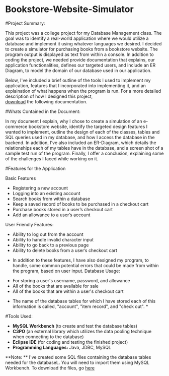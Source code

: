 # Bookstore-Website-Simulator


#Project Summary: 

This project was a college project for my Database Management class. The goal was to identify a real-world application where we would utilize a database and implement it using whatever languages we desired. I decided to create a simulator for purchasing books from a bookstore website. The program output is displayed as text from within a console.  In addition to coding the project, we needed provide documentation that explains, our application functionalities, defines our targeted users, and include an ER Diagram, to model the domain of our database used in our application. 


Below, I've included a brief outline of the tools I used to implement my application, features that I incorporated into implementing it, and an explaination of what happens when the program is run. For a more detailed description of how I designed this project,  
[download](https://drive.google.com/open?id=0B_Mzb0tpEYLWRTNGWFNaR2R5TWc)  the following documentation. 



#Whats Contained in the Document:

In my document I explain, why I chose to create a simulation of an e-commerce bookstore website, identify the targeted design features I wanted to implement,  outline the design of each of the classes, tables and SQL queries used in my database, and how I access the database in the backend. In addition, I've also included an ER-Diagram, which details the relationships each of my tables have in the database, and a screen shot of a sample test run of the program. Finally, I offer a conclusion, explaining some of the challenges I faced while working on it.

#Features for the Application

Basic Features 

-	Registering a new account 
-	Logging into an existing account 
-	Search books from within a database
-	Keep a saved record of books to be purchased in a checkout cart
-	Purchase books stored in a user’s checkout cart 
-	Add an allowance to a user’s account

User Friendly Features:

-	Ability to log out from the account
-	Ability to handle invalid character input 
-	Ability to go back to a previous page  
-	Ability to delete books from a user’s checkout cart 

* In addition to these features, I have also designed my program, to handle, some common potential errors that could be made from within the program, based on user input. 
Database Usage: 

- For storing a user's username, password, and allowance
- All of the books that are available for sale
- All of the books that are within a user's checkout cart 

* The name of the database tables for which I have stored each of this information is called, "account", "item record", and "check out". * 

#Tools Used:

-	**MySQL Workbench** (to create and test the database tables)
-	**C3PO** (an external library which utilizes the data pooling technique when connecting to the database)
-	**Eclipse IDE** (for coding and testing the finished project)
-	**Programming Languages:** Java, JDBC, MySQL


**Note: ** I've created some SQL files containing the database tables needed for the databaseL. You will need to import them using MySQL Workbench. To download the files, go [here](https://drive.google.com/folderview?id=0B_Mzb0tpEYLWeGcyMHc3cFFlZ3M&usp=sharing)










